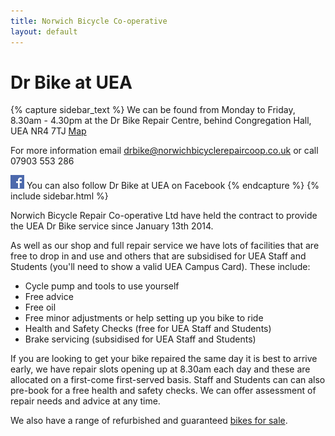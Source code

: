 ```yaml
---
title: Norwich Bicycle Co-operative
layout: default
---
```


Dr Bike at UEA
==============


{% capture sidebar_text %}
We can be found from Monday to Friday, 8.30am - 4.30pm at the Dr Bike Repair
Centre, behind Congregation Hall, UEA NR4 7TJ
[Map](https://mapsengine.google.com/map/edit?mid=zvjpVdsj1xrw.kvj8wIJ7CTVk)

For more information email [drbike@norwichbicyclerepaircoop.co.uk](mailto:drbike@norwichbicyclerepaircoop.co.uk) or call 07903 553 286

[![Visit us on Facebook](/static/images/fb_logo.png)](http://www.facebook.com/norwichbicycle) You can also follow Dr Bike at UEA on Facebook 
{% endcapture %}
{% include sidebar.html %}

Norwich Bicycle Repair Co-operative Ltd have held the contract to provide the
UEA Dr Bike service since January 13th 2014.

As well as our shop and full repair service we have lots of facilities that are
free to drop in and use and others that are subsidised for UEA Staff and
Students (you'll need to show a valid UEA Campus Card). These include:

 * Cycle pump and tools to use yourself
 * Free advice
 * Free oil
 * Free minor adjustments or help setting up you bike to ride
 * Health and Safety Checks (free for UEA Staff and Students)
 * Brake servicing (subsidised for UEA Staff and Students)

If you are looking to get your bike repaired the same day it is best to arrive
early, we have repair slots opening up at 8.30am each day and these are
allocated on a first-come first-served basis. Staff and Students can can also
pre-book for a free health and safety checks. We can offer assessment of repair
needs and advice at any time.

We also have a range of refurbished and guaranteed [bikes for sale](/bikes-for-sale/).
